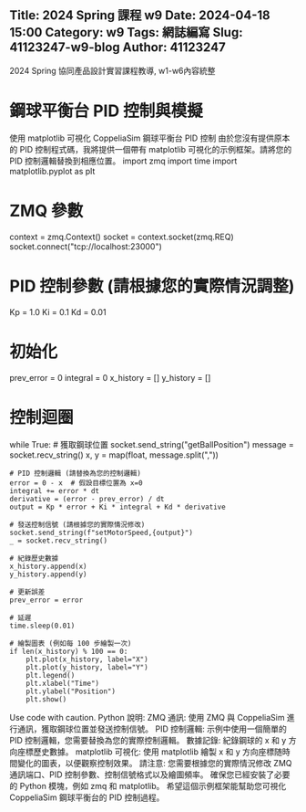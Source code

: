 Title: 2024 Spring 課程 w9
Date: 2024-04-18 15:00
Category: w9
Tags: 網誌編寫
Slug: 41123247-w9-blog
Author: 41123247
---

2024 Spring 協同產品設計實習課程教導, w1-w6內容統整

<!-- PELICAN_END_SUMMARY -->

# 鋼球平衡台 PID 控制與模擬
使用 matplotlib 可視化 CoppeliaSim 鋼球平衡台 PID 控制
由於您沒有提供原本的 PID 控制程式碼，我將提供一個帶有 matplotlib 可視化的示例框架。請將您的 PID 控制邏輯替換到相應位置。
import zmq
import time
import matplotlib.pyplot as plt

# ZMQ 參數
context = zmq.Context()
socket = context.socket(zmq.REQ)
socket.connect("tcp://localhost:23000")

# PID 控制參數 (請根據您的實際情況調整)
Kp = 1.0
Ki = 0.1
Kd = 0.01

# 初始化
prev_error = 0
integral = 0
x_history = []
y_history = []

# 控制迴圈
while True:
    # 獲取鋼球位置
    socket.send_string("getBallPosition")
    message = socket.recv_string()
    x, y = map(float, message.split(","))

    # PID 控制邏輯 (請替換為您的控制邏輯)
    error = 0 - x  # 假設目標位置為 x=0
    integral += error * dt
    derivative = (error - prev_error) / dt
    output = Kp * error + Ki * integral + Kd * derivative

    # 發送控制信號 (請根據您的實際情況修改)
    socket.send_string(f"setMotorSpeed,{output}")
    _ = socket.recv_string()

    # 紀錄歷史數據
    x_history.append(x)
    y_history.append(y)

    # 更新誤差
    prev_error = error

    # 延遲
    time.sleep(0.01)

    # 繪製圖表 (例如每 100 步繪製一次)
    if len(x_history) % 100 == 0:
        plt.plot(x_history, label="X")
        plt.plot(y_history, label="Y")
        plt.legend()
        plt.xlabel("Time")
        plt.ylabel("Position")
        plt.show()
Use code with caution.
Python
說明:
ZMQ 通訊: 使用 ZMQ 與 CoppeliaSim 進行通訊，獲取鋼球位置並發送控制信號。
PID 控制邏輯: 示例中使用一個簡單的 PID 控制邏輯，您需要替換為您的實際控制邏輯。
數據記錄: 紀錄鋼球的 x 和 y 方向座標歷史數據。
matplotlib 可視化: 使用 matplotlib 繪製 x 和 y 方向座標随時間變化的圖表，以便觀察控制效果。
請注意:
您需要根據您的實際情況修改 ZMQ 通訊端口、PID 控制參數、控制信號格式以及繪圖頻率。
確保您已經安裝了必要的 Python 模塊，例如 zmq 和 matplotlib。
希望這個示例框架能幫助您可視化 CoppeliaSim 鋼球平衡台的 PID 控制過程。